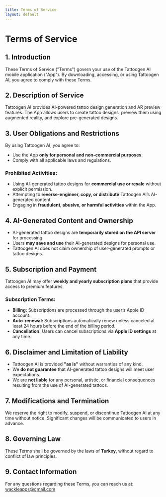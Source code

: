 ```yaml
---
title: Terms of Service
layout: default
---
```


# **Terms of Service**  

## **1. Introduction**  
These Terms of Service ("Terms") govern your use of the Tattoogen AI mobile application ("App"). By downloading, accessing, or using Tattoogen AI, you agree to comply with these Terms.  

## **2. Description of Service**  
Tattoogen AI provides AI-powered tattoo design generation and AR preview features. The App allows users to create tattoo designs, preview them using augmented reality, and explore pre-generated designs.  

## **3. User Obligations and Restrictions**  
By using Tattoogen AI, you agree to:  
- Use the App **only for personal and non-commercial purposes**.  
- Comply with all applicable laws and regulations.  

### **Prohibited Activities:**  
- Using AI-generated tattoo designs for **commercial use or resale** without explicit permission.  
- Attempting to **reverse-engineer, copy, or distribute** Tattoogen AI’s AI-generated content.  
- Engaging in **fraudulent, abusive, or harmful activities** within the App.  

## **4. AI-Generated Content and Ownership**  
- AI-generated tattoo designs are **temporarily stored on the API server** for processing.  
- Users **may save and use** their AI-generated designs for personal use.  
- Tattoogen AI does not claim ownership of user-generated prompts or tattoo designs.  

## **5. Subscription and Payment**  
Tattoogen AI may offer **weekly and yearly subscription plans** that provide access to premium features.  

### **Subscription Terms:**  
- **Billing:** Subscriptions are processed through the user’s Apple ID account.  
- **Auto-renewal:** Subscriptions automatically renew unless canceled at least 24 hours before the end of the billing period.  
- **Cancellation:** Users can cancel subscriptions via **Apple ID settings** at any time.  

## **6. Disclaimer and Limitation of Liability**  
- Tattoogen AI is provided **"as is"** without warranties of any kind.  
- We **do not guarantee** that AI-generated tattoo designs will meet user expectations.  
- We are **not liable** for any personal, artistic, or financial consequences resulting from the use of AI-generated tattoos.  

## **7. Modifications and Termination**  
We reserve the right to modify, suspend, or discontinue Tattoogen AI at any time without notice. Significant changes will be communicated to users in advance.  

## **8. Governing Law**  
These Terms shall be governed by the laws of **Turkey**, without regard to conflict of law principles.  

## **9. Contact Information**  
For any questions regarding these Terms, you can reach us at:  
[wackleapps@gmail.com](mailto:wackleapps@gmail.com) 
